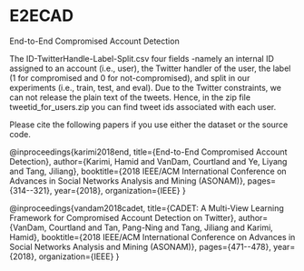 # E2ECAD
End-to-End Compromised Account Detection

The ID-TwitterHandle-Label-Split.csv four fields -namely an internal ID assigned to an account (i.e., user), the Twitter handler of the user, the label (1 for compromised and 0 for not-compromised), and split in our experiments (i.e., train, test, and eval). Due to the Twitter constraints, we can not release the plain text of the tweets. Hence, in the zip file tweetid_for_users.zip you can find tweet ids associated with each user. 


Please cite the following papers if you use either the dataset or the source code. 

@inproceedings{karimi2018end,
  title={End-to-End Compromised Account Detection},
  author={Karimi, Hamid and VanDam, Courtland and Ye, Liyang and Tang, Jiliang},
  booktitle={2018 IEEE/ACM International Conference on Advances in Social Networks Analysis and Mining (ASONAM)},
  pages={314--321},
  year={2018},
  organization={IEEE}
}


@inproceedings{vandam2018cadet,
  title={CADET: A Multi-View Learning Framework for Compromised Account Detection on Twitter},
  author={VanDam, Courtland and Tan, Pang-Ning and Tang, Jiliang and Karimi, Hamid},
  booktitle={2018 IEEE/ACM International Conference on Advances in Social Networks Analysis and Mining (ASONAM)},
  pages={471--478},
  year={2018},
  organization={IEEE}
}

